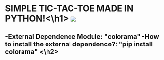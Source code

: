 <h1>SIMPLE TIC-TAC-TOE MADE IN PYTHON!<\h1>

<image src="tictactoe.png">

<h2>
-External Dependence Module: "colorama"
-How to install the external dependence?:
	"pip install colorama"
<\h2>

